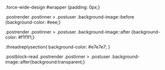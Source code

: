 .force-wide-design #wrapper {padding: 0px;}

.postrender .postinner > .postuser .background-image::before {background-color: #eee;}

.postrender .postinner > .postuser .background-image::after {background-color: #f1f1f1;}

.threadreplysection{ background-color: #e7e7e7; }

.postblock-read .postrender .postinner > .postuser .background-image::after{background:transparent;}
